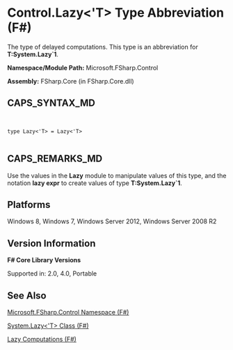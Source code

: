 # Control.Lazy<'T> Type Abbreviation (F#)

The type of delayed computations. This type is an abbreviation for **T:System.Lazy&#96;1**.

**Namespace/Module Path:** Microsoft.FSharp.Control

**Assembly:** FSharp.Core (in FSharp.Core.dll)


## CAPS_SYNTAX_MD



```


type Lazy<'T> = Lazy<'T>


```



## CAPS_REMARKS_MD
Use the values in the **Lazy** module to manipulate values of this type, and the notation **lazy expr** to create values of type **T:System.Lazy&#96;1**.


## Platforms
Windows 8, Windows 7, Windows Server 2012, Windows Server 2008 R2


## Version Information
**F# Core Library Versions**

Supported in: 2.0, 4.0, Portable




## See Also
[Microsoft.FSharp.Control Namespace &#40;F&#35;&#41;](Microsoft.FSharp.Control+Namespace+%28F%23%29.md)

[System.Lazy&#60;'T&#62; Class &#40;F&#35;&#41;](System.Lazy+%27T+Class+%28F%23%29.md)

[Lazy Computations &#40;F&#35;&#41;](Lazy+Computations+%28F%23%29.md)

